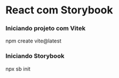 # React com Storybook

<h3>Iniciando projeto com Vitek</h3>
npm create vite@latest
 
<h3>Iniciando Storybook</h3>
npx sb init
